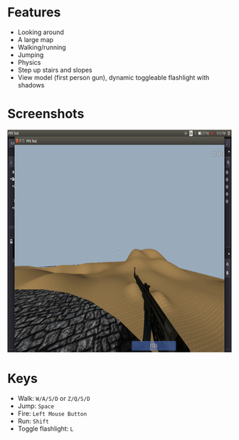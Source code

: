 Features
========

- Looking around
- A large map
- Walking/running
- Jumping
- Physics
- Step up stairs and slopes
- View model (first person gun), dynamic toggleable flashlight with shadows

Screenshots
====
  <img  src="screenshots/godot_fps.png" width="900" height="500" >


Keys
====

- Walk: `W/A/S/D` or `Z/Q/S/D`
- Jump: `Space`
- Fire: `Left Mouse Button`
- Run: `Shift`
- Toggle flashlight: `L`



